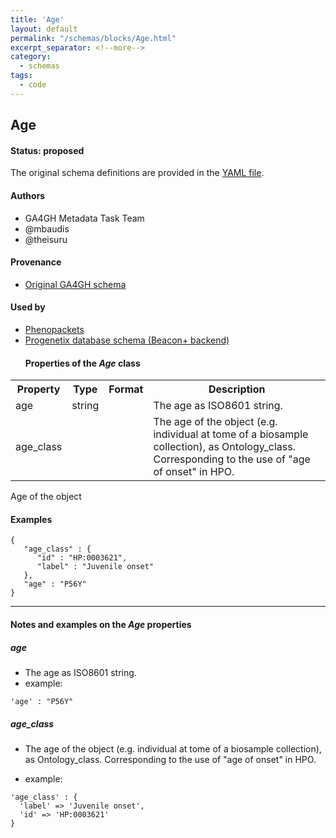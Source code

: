 ```yaml
---
title: 'Age'
layout: default
permalink: "/schemas/blocks/Age.html"
excerpt_separator: <!--more-->
category:
  - schemas
tags:
  - code
---
```

## Age

#### Status: __proposed__

The original schema definitions are provided in the [YAML file](https://github.com/ga4gh-schemablocks/blocks/blob/master/src/yaml/age.yaml).

<!--more-->



#### Authors  

* GA4GH Metadata Task Team  
* @mbaudis  
* @theisuru  

#### Provenance  

* [Original GA4GH schema](https://github.com/ga4gh/ga4gh-schemas/blob/master/src/main/proto/ga4gh/bio_metadata.proto#L111)  

#### Used by  

* [Phenopackets](https://github.com/phenopackets/phenopacket-schema/blob/master/docs/age.rst)  
* [Progenetix database schema (Beacon+ backend)](https://github.com/progenetix/schemas/tree/master/main/yaml)  <h4>Properties of the <i>Age</i> class</h4>

<table>
  <tr>
    <th>Property</th>
    <th>Type</th>
    <th>Format</th>
    <th>Description</th>
  </tr>
  <tr>
    <td>age</td>
    <td>string</td>
    <td></td>
    <td>The age as ISO8601 string.</td>
  </tr>
  <tr>
    <td>age_class</td>
    <td></td>
    <td></td>
    <td>The age of the object (e.g. individual at tome of a biosample collection), as Ontology_class.
Corresponding to the use of "age of onset" in HPO.
</td>
  </tr>

</table>Age of the object


#### Examples

```
{
   "age_class" : {
      "id" : "HP:0003621",
      "label" : "Juvenile onset"
   },
   "age" : "P56Y"
}
```
--------------------------------------------------------------------------------

<h4>Notes and examples on the <i>Age</i> properties</h4>

##### age

* The age as ISO8601 string.
* example:

```
'age' : "P56Y"
```

##### age_class

* The age of the object (e.g. individual at tome of a biosample collection), as Ontology_class.
Corresponding to the use of "age of onset" in HPO.

* example:

```
'age_class' : {
  'label' => 'Juvenile onset',
  'id' => 'HP:0003621'
}
```

